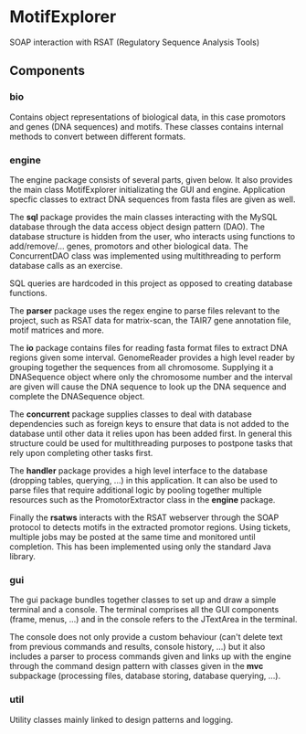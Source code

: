 # MotifExplorer
SOAP interaction with RSAT (Regulatory Sequence Analysis Tools)

## Components

### bio

Contains object representations of biological data, in this case promotors and genes (DNA sequences) and motifs. These classes contains internal methods to convert between different formats.

### engine

The engine package consists of several parts, given below. It also provides the main class MotifExplorer initializating the GUI and engine. Application specfic classes to extract DNA sequences from fasta files are given as well.

The **sql** package provides the main classes interacting with the MySQL database through the  data access object design pattern (DAO). The database structure is hidden from the user, who interacts using functions to add/remove/... genes, promotors and other biological data. The ConcurrentDAO class was implemented using multithreading to perform database calls as an exercise.

SQL queries are hardcoded in this project as opposed to creating database functions.

The **parser** package uses the regex engine to parse files relevant to the project, such as RSAT data for matrix-scan, the TAIR7 gene annotation file, motif matrices and more.

The **io** package contains files for reading fasta format files to extract DNA regions given some interval. GenomeReader provides a high level reader by grouping together the sequences from all chromosome. Supplying it a DNASequence object where only the chromosome number and the interval are given will cause the DNA sequence to look up the DNA sequence and complete the DNASequence object.

The **concurrent** package supplies classes to deal with database dependencies such as foreign keys to ensure that data is not added to the database until other data it relies upon has been added first. In general this structure could be used for multithreading purposes to postpone tasks that rely upon completing other tasks first.

The **handler** package provides a high level interface to the database (dropping tables, querying, ...) in this application. It can also be used to parse files that require additional logic by pooling together multiple resources such as the PromotorExtractor class in the **engine** package.

Finally the **rsatws** interacts with the RSAT webserver through the SOAP protocol to detects motifs in the extracted promotor regions. Using tickets, multiple jobs may be posted at the same time and monitored until completion. This has been implemented using only the standard Java library.

### gui

The gui package bundles together classes to set up and draw a simple terminal and a console. The terminal comprises all the GUI components (frame, menus, ...) and in the console refers to the JTextArea in the terminal.

The console does not only provide a custom behaviour (can't delete text from previous commands and results, console history, ...) but it also includes a parser to process commands given and links up with the engine through the command design pattern with classes given in the **mvc** subpackage (processing files, database storing, database querying, ...).

### util

Utility classes mainly linked to design patterns and logging.
